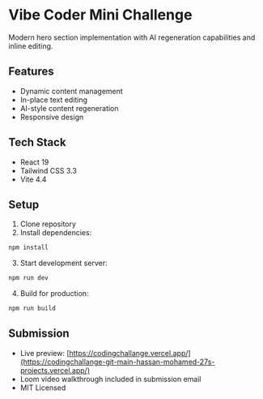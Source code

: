 # Vibe Coder Mini Challenge

Modern hero section implementation with AI regeneration capabilities and inline editing.

## Features
- Dynamic content management
- In-place text editing
- AI-style content regeneration
- Responsive design


## Tech Stack
- React 19
- Tailwind CSS 3.3
- Vite 4.4

## Setup
1. Clone repository
2. Install dependencies:
```bash
npm install
```
3. Start development server:
```bash
npm run dev
```
4. Build for production:
```bash
npm run build
```

## Submission
- Live preview: [https://codingchallange.vercel.app/](https://codingchallange-git-main-hassan-mohamed-27s-projects.vercel.app/)
- Loom video walkthrough included in submission email
- MIT Licensed
